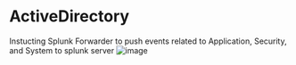 # ActiveDirectory


Instucting Splunk Forwarder to push events related to Application, Security, and System to splunk server
![image](https://github.com/KennuC/ActiveDirectory/assets/131323586/b7aa0b6e-ae6f-4941-9f88-aa55feee131f)


